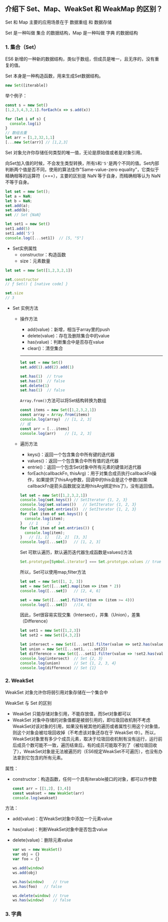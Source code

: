 ## 介绍下 Set、Map、WeakSet 和 WeakMap 的区别？

Set 和 Map 主要的应用场景在于 数据重组 和 数据存储

Set 是一种叫做 集合 的数据结构，Map 是一种叫做 字典 的数据结构

### 1. 集合（Set）

ES6 新增的一种新的数据结构，类似于数组，但成员是唯一，且无序的，没有重复的值。

Set 本身是一种构造函数，用来生成Set数据结构。

```js
new Set([iterable])
```

举个例子：

```js
const s = new Set()
[1,2,3,4,3,2,1].forEach(x => s.add(x))

for (let i of s) {
  console.log(i)
}
// 数组去重
let arr = [1,2,32,1,1]
[...new Set(arr)] // [1,2,3]
```

Set 对象允许你存储任何类型的唯一值，无论是原始值或者是对象引用。

向Set加入值的时候，不会发生类型转换，所有`5`和`'5'`是两个不同的值。Set内部判断两个值是否不同，使用的算法佳作"Same-value-zero equality"，它类似于精确相等的运算符（===），主要的区别是 NaN 等于自身，而精确相等认为 NaN 不等于自身。

```js
let set = new Set();
let a = NaN;
let b = NaN;
set.add(a);
set.add(b);
set // Set {NaN}

let set1 = new Set()
set1.add(5)
set1.add('5')
console.log([...set1])	// [5, "5"]
```

- Set实例属性
  + constructor：构造函数
  + size：元素数量

```js
let set = new Set([1,2,3,2,1])

set.constructor
// ƒ Set() { [native code] }

set.size
// 3
```

- Set 实例方法
  + 操作方法
    * add(value)：新增，相当于array里的push
    * delete(value)：存在及删除集合中的value
    * has(value)：判断集合中是否存在value
    * clear()：清空集合
    ---
    ```js
    let set = new Set()
    set.add(1).add(2).add(1)

    set.has(1)	// true
    set.has(3)	// false
    set.delete(1)	
    set.has(1)	// false
    ```
    `Array.from()`方法可以将Set结构转换为数组

    ```js
    const items = new Set([1,2,3,2,1])
    const array = Array.from(items)
    console.log(array)	// [1, 2, 3]
    // 或
    const arr = [...items]
    console.log(arr)	// [1, 2, 3]
    ```
  + 遍历方法
    * keys()：返回一个包含集合中所有键的迭代器
    * values()：返回一个包含集合中所有值的迭代器
    * entrie()：返回一个包含Set对象中所有元素的键值对迭代器
    * forEach(callbackFn, thisArg)：用于对集合成员执行callbackFn操作，如果提供了thisArg参数，回调中的this会是这个参数(如果callbackFn是箭头函数就没法用thisArg绑定this了)，没有返回值。
    ```js
    let set = new Set([1,2,3,2,1])
    console.log(set.keys())	// SetIterator {1, 2, 3}
    console.log(set.values())	// SetIterator {1, 2, 3}
    console.log(set.entries())	// SetIterator {1, 2, 3}
    for (let item of set.keys()) {
      console.log(item);
    }	// 1	2	 3
    for (let item of set.entries()) {
      console.log(item);
    }	// [1, 1]	[2, 2]	[3, 3]
    console.log([...set])	// [1, 2, 3]
    ```
    Set 可默认遍历，默认遍历迭代器生成函数是values()方法
    ```js
    Set.prototype[Symbol.iterator] === Set.prototype.values // true
    ```
    所以，Set可以使用map,filter方法
    ```js
    let set = new Set([1, 2, 3])
    set = new Set([...set].map(item => item * 2))
    console.log([...set])	// [2, 4, 6]

    set = new Set([...set].filter(item => (item >= 4)))
    console.log([...set])	//[4, 6]
    ```
    因此，Set很容易实现交集（Intersect），并集（Union），差集（Difference）
    ```js
    let set1 = new Set([1,2,3])
    let set2 = new Set([4,3,2])

    let intersect = new Set([...set1].filter(value => set2.has(value)))
    let union = new Set([...set1, ...set2])
    let difference = new Set([...set1].filter(value => !set2.has(value)))
    console.log(intersect)	// Set {2, 3}
    console.log(union)		// Set {1, 2, 3, 4}
    console.log(difference)	// Set {1}
    ```
### 2. WeakSet

WeakSet 对象允许你将弱引用对象存储在一个集合中

WeakSet 与 Set 的区别

* WeakSet 只能存储对象引用，不能存放值，而Set对象都可以
* WeakSet 对象中存储的对象值都是被弱引用的，即垃圾回收机制不考虑WeakSet对该对象的引用，如果没有被其他的遍历或者属性引用这个对象值，
则这个对象会被垃圾回收掉（不考虑该对象还存在于 WeakSet 中）。所以，WeakSet对象里有多少个成员元素，取决于垃圾回收机制有没有运行，运行前后成员个数可能不一致，遍历结束后，有的成员可能取不到了（被垃圾回收了），WeakSet对象是无法被遍历的（ES6规定WeakSet不可遍历），也没有办法拿到它包含的所有元素。

属性：

* constructor：构造函数，任何一个具有iterable接口的对象，都可以作参数
  ```js
  const arr = [[1,2], [3,4]]
  const weakset = new WeakSet(arr)
  console.log(weakset)
  ```
方法：

* add(value)：在WeakSet对象中添加一个元素value
* has(value)：判断WeakSet对象中是否包含value
* delete(value)：删除元素value

  ```js
  var ws = new WeakSet()
  var obj = {}
  var foo = {}

  ws.add(window)
  ws.add(obj)

  ws.has(window)	// true
  ws.has(foo)	// false

  ws.delete(window)	// true
  ws.has(window)	// false
  ```

### 3. 字典

